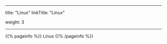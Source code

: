 
---
title: "Linux"
linkTitle: "Linux"

weight: 3

---

{{% pageinfo %}}
Linux
{{% /pageinfo %}}





